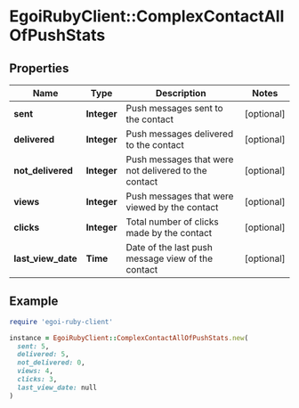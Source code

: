 # EgoiRubyClient::ComplexContactAllOfPushStats

## Properties

| Name | Type | Description | Notes |
| ---- | ---- | ----------- | ----- |
| **sent** | **Integer** | Push messages sent to the contact | [optional] |
| **delivered** | **Integer** | Push messages delivered to the contact | [optional] |
| **not_delivered** | **Integer** | Push messages that were not delivered to the contact | [optional] |
| **views** | **Integer** | Push messages that were viewed by the contact | [optional] |
| **clicks** | **Integer** | Total number of clicks made by the contact | [optional] |
| **last_view_date** | **Time** | Date of the last push message view of the contact | [optional] |

## Example

```ruby
require 'egoi-ruby-client'

instance = EgoiRubyClient::ComplexContactAllOfPushStats.new(
  sent: 5,
  delivered: 5,
  not_delivered: 0,
  views: 4,
  clicks: 3,
  last_view_date: null
)
```

